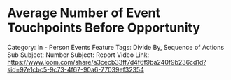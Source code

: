 # Average Number of Event Touchpoints Before Opportunity

Category: In - Person Events
Feature Tags: Divide By, Sequence of Actions
Sub Subject: Number
Subject: Report
Video Link: https://www.loom.com/share/a3cecb33ff7d4f6f9ba240f9b236cd1d?sid=97e1cbc5-9c73-4f67-90a6-77039ef32354